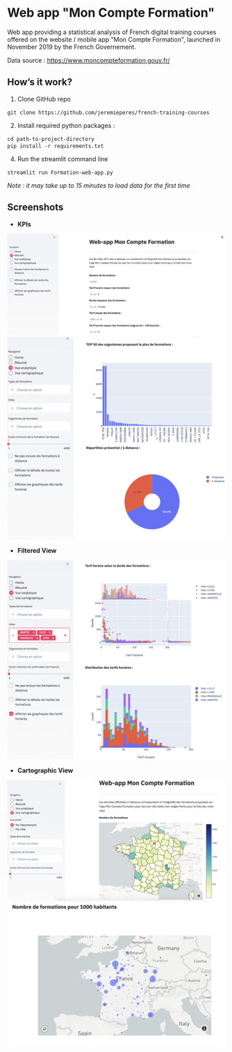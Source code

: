 # Web app "Mon Compte Formation"

Web app providing a statistical analysis of French digital training courses offered on the website / mobile app "Mon Compte Formation", launched in November 2019 by the French Governement.

Data source : https://www.moncompteformation.gouv.fr/

## How’s it work?

1. Clone GitHub repo
```
git clone https://github.com/jeremieperes/french-training-courses
```
2. Install required python packages :
```
cd path-to-project-directory
pip install -r requirements.txt
```

4. Run the streamlit command line
```
streamlit run Formation-web-app.py
```

*Note : it may take up to 15 minutes to load data for the first time*

## Screenshots

* **KPIs**

![Vue Résumé](images/Resume.png)
![Vue analytique](images/Vue-analytique.png)

* **Filtered View**

![Vue analytique filtrée](images/Vue-filtre.png)

* **Cartographic View**

![Vue cartographique par département](images/Vue-carto-departement.png)
![Vue cartographique par ville](images/Vue-carto-ville.png)
